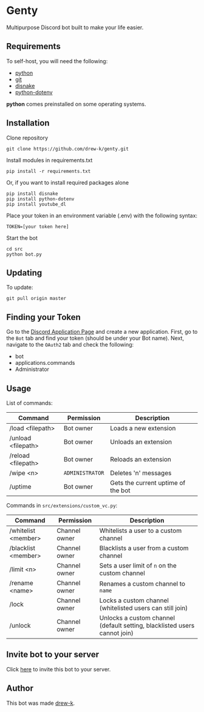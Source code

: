 # Genty

Multipurpose Discord bot built to make your life easier. 

## Requirements

To self-host, you will need the following:

* [python](https://www.python.org/downloads/)
* [git](https://git-scm.com/downloads)
* [disnake](https://github.com/DisnakeDev/disnake)
* [python-dotenv](https://github.com/theskumar/python-dotenv)

**python** comes preinstalled on some operating systems.

## Installation

Clone repository

```text
git clone https://github.com/drew-k/genty.git
```

Install modules in requirements.txt

```text
pip install -r requirements.txt
```

Or, if you want to install required packages alone

```text
pip install disnake
pip install python-dotenv
pip install youtube_dl
```

Place your token in an environment variable (.env) with the following syntax:

```text
TOKEN=[your token here]
```

Start the bot
```
cd src
python bot.py
```

## Updating

To update:

```text
git pull origin master
```

## Finding your Token
Go to the [Discord Application Page](https://discord.com/developers/applications/) and create a new application. First,
go to the `Bot` tab and find your token (should be under your Bot name). Next, navigate to the `OAuth2` tab and 
check the following:

* bot
* applications.commands
* Administrator

## Usage

List of commands:

| Command                   | Permission       | Description                          |
|---------------------------|------------------|--------------------------------------|
| /load \<filepath\>        | Bot owner        | Loads a new extension                |
| /unload \<filepath\>      | Bot owner        | Unloads an extension                 |
| /reload \<filepath\>      | Bot owner        | Reloads an extension                 |
| /wipe \<n\>               | `ADMINISTRATOR`  | Deletes 'n' messages                 |
| /uptime                   | Bot owner        | Gets the current uptime of the bot   |

Commands in `src/extensions/custom_vc.py`:

| Command                   | Permission       | Description                                                               |
|---------------------------|------------------|---------------------------------------------------------------------------|
| /whitelist \<member\>     | Channel owner    | Whitelists a user to a custom channel                                     |
| /blacklist \<member\>     | Channel owner    | Blacklists a user from a custom channel                                   |
| /limit \<n\>              | Channel owner    | Sets a user limit of `n` on the custom channel                            | 
| /rename \<name\>          | Channel owner    | Renames a custom channel to `name`                                        |
| /lock                     | Channel owner    | Locks a custom channel (whitelisted users can still join)                 |
| /unlock                   | Channel owner    | Unlocks a custom channel (default setting, blacklisted users cannot join) |


## Invite bot to your server

Click [here](https://discord.com/api/oauth2/authorize?client_id=873165810171002881&permissions=8&scope=applications.commands%20bot) 
to invite this bot to your server. 

## Author

This bot was made [drew-k](https://github.com/drew-k).